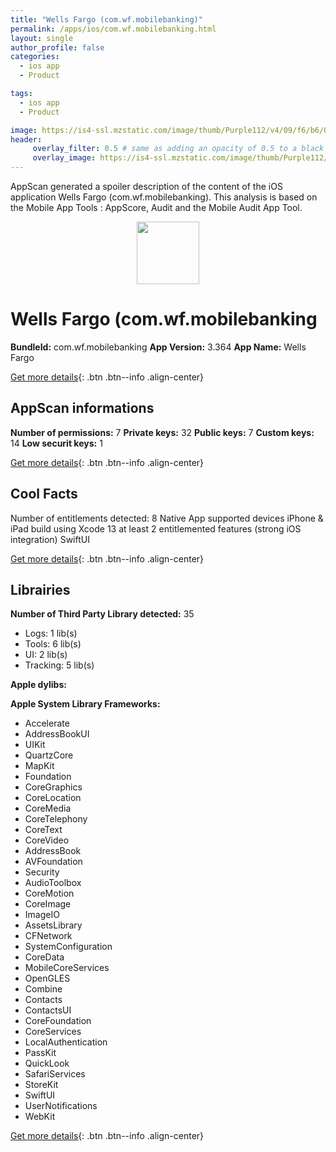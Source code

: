 ```yaml
---
title: "Wells Fargo (com.wf.mobilebanking)"
permalink: /apps/ios/com.wf.mobilebanking.html
layout: single
author_profile: false
categories: 
  - ios app 
  - Product 

tags: 
  - ios app 
  - Product 

image: https://is4-ssl.mzstatic.com/image/thumb/Purple112/v4/09/f6/b6/09f6b61d-5d3d-800c-0e8e-ed8d491d143f/AppIcon-0-1x_U007emarketing-0-7-0-sRGB-85-220.png/512x512bb.jpg
header: 
     overlay_filter: 0.5 # same as adding an opacity of 0.5 to a black background
     overlay_image: https://is4-ssl.mzstatic.com/image/thumb/Purple112/v4/09/f6/b6/09f6b61d-5d3d-800c-0e8e-ed8d491d143f/AppIcon-0-1x_U007emarketing-0-7-0-sRGB-85-220.png/512x512bb.jpg
---
```

AppScan generated a spoiler description of the content of the iOS application Wells Fargo (com.wf.mobilebanking). This analysis is based on the Mobile App Tools : AppScore, Audit and the Mobile Audit App Tool.

  
  
<div style="text-align: center;"><img src="https://is4-ssl.mzstatic.com/image/thumb/Purple112/v4/09/f6/b6/09f6b61d-5d3d-800c-0e8e-ed8d491d143f/AppIcon-0-1x_U007emarketing-0-7-0-sRGB-85-220.png/512x512bb.jpg" width="100" height="100"></div>  
  
# Wells Fargo (com.wf.mobilebanking

**BundleId:** com.wf.mobilebanking
**App Version:** 3.364
**App Name:** Wells Fargo


[Get more details](/pricing.html){: .btn .btn--info .align-center}  
  
## AppScan informations 

**Number of permissions:** 7
**Private keys:** 32
**Public keys:** 7
**Custom keys:** 14
**Low securit keys:** 1
  
[Get more details](/pricing.html){: .btn .btn--info .align-center}

## Cool Facts

Number of entitlements detected: 8
Native App
supported devices iPhone & iPad
build using Xcode 13
at least 2 entitlemented features (strong iOS integration)
SwiftUI
  
[Get more details](/pricing.html){: .btn .btn--info .align-center}

## Librairies 
**Number of Third Party Library detected:** 35
- Logs: 1 lib(s)
- Tools: 6 lib(s)
- UI: 2 lib(s)
- Tracking: 5 lib(s)

**Apple dylibs:**


**Apple System Library Frameworks:**
- Accelerate
- AddressBookUI
- UIKit
- QuartzCore
- MapKit
- Foundation
- CoreGraphics
- CoreLocation
- CoreMedia
- CoreTelephony
- CoreText
- CoreVideo
- AddressBook
- AVFoundation
- Security
- AudioToolbox
- CoreMotion
- CoreImage
- ImageIO
- AssetsLibrary
- CFNetwork
- SystemConfiguration
- CoreData
- MobileCoreServices
- OpenGLES
- Combine
- Contacts
- ContactsUI
- CoreFoundation
- CoreServices
- LocalAuthentication
- PassKit
- QuickLook
- SafariServices
- StoreKit
- SwiftUI
- UserNotifications
- WebKit


  
[Get more details](/pricing.html){: .btn .btn--info .align-center}

